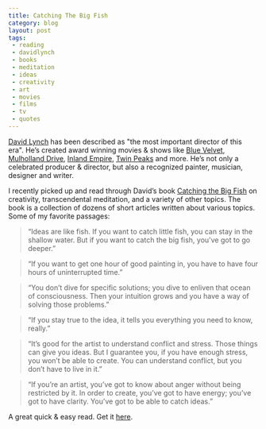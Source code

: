 ```yaml
---
title: Catching The Big Fish
category: blog
layout: post
tags: 
 - reading
 - davidlynch
 - books
 - meditation
 - ideas
 - creativity
 - art
 - movies
 - films
 - tv
 - quotes
---
```


[David Lynch](https://en.wikipedia.org/wiki/David_Lynch) has been described as "the most important director of this era". He’s created award winning movies & shows like [Blue Velvet](https://www.rottentomatoes.com/m/blue_velvet/), [Mulholland Drive](https://www.rottentomatoes.com/m/mulholland_dr/), [Inland Empire](https://www.rottentomatoes.com/m/inland_empire/), [Twin Peaks](https://www.rottentomatoes.com/tv/twin_peaks) and more. He’s not only a celebrated producer & director, but also a recognized painter, musician, designer and writer.

I recently picked up and read through David’s book [Catching the Big Fish](https://www.amazon.com/dp/B0024NP55G/ref=dp-kindle-redirect?_encoding=UTF8&btkr=1) on creativity, transcendental meditation, and a variety of other topics.  The book is a collection of dozens of short articles written about various topics. Some of my favorite passages:

> “Ideas are like fish. If you want to catch little fish, you can stay in the shallow water. But if you want to catch the big fish, you've got to go deeper.” 
  
> “If you want to get one hour of good painting in, you have to have four hours of uninterrupted time.”

> “You don’t dive for specific solutions; you dive to enliven that ocean of consciousness. Then your intuition grows and you have a way of solving those problems.”

> “If you stay true to the idea, it tells you everything you need to know, really.”

> “It’s good for the artist to understand conflict and stress. Those things can give you ideas. But I guarantee you, if you have enough stress, you won’t be able to create.  You can understand conflict, but you don’t have to live in it.”

> “If you’re an artist, you’ve got to know about anger without being restricted by it. In order to create, you’ve got to have energy; you’ve got to have clarity. You’ve got to be able to catch ideas.”

A great quick & easy read. Get it [here](https://www.amazon.com/Catching-Big-Fish-Meditation-Consciousness/dp/1585426121).